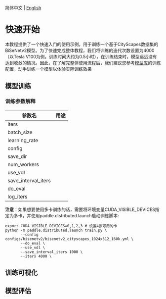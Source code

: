 简体中文 | [English]()

# 快速开始

本教程提供了一个快速入门的使用示例，用于训练一个基于CityScapes数据集的BiSeNetv2模型。为了快速完成整体教程，我们将训练的迭代次数设置为4000（以Tesla V100为例，训练时间大约为0.5小时），在训练结束时，模型远远没有达到收敛的情况。因此，在了解完整体使用流程后，我们建议您参考[模型库]()的训练配置，动手训练一个模型以体验实际训练效果

## 模型训练



### 训练参数解释

|参数名|用途|
|-|-|
|iters||
|batch_size||
|learning_rate||
|config||
|save_dir||
|num_workers||
|use_vdl||
|save_interval_iters||
|do_eval||
|log_iters||

  
**注意**：如果想要使用多卡训练的话，需要将环境变量CUDA_VISIBLE_DEVICES指定为多卡，并使用paddle.distributed.launch启动训练脚本:
```shell
export CUDA_VISIBLE_DEVICES=0,1,2,3 # 设置4张可用的卡
python -m paddle.distributed.launch train.py \
       --config configs/bisenetv2/bisenetv2_cityscapes_1024x512_160k.yml \
       --do_eval \
       --use_vdl \
       --save_interval_iters 1000 \
       --iters 4000 \
```

## 训练可视化

## 模型评估
